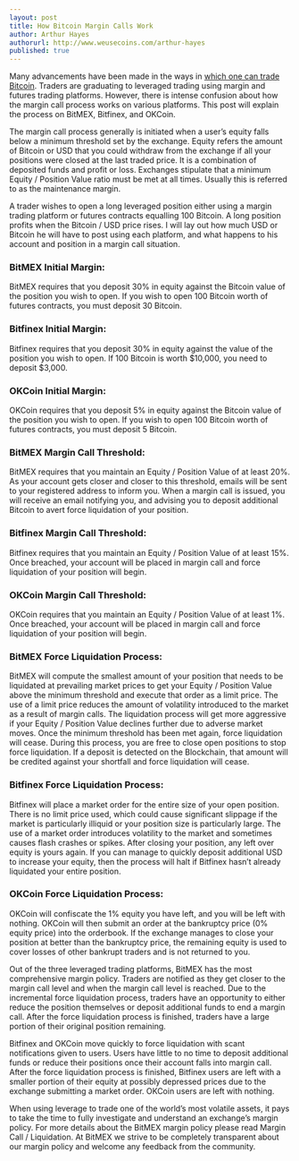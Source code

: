 ```yaml
---
layout: post
title: How Bitcoin Margin Calls Work
author: Arthur Hayes
authorurl: http://www.weusecoins.com/arthur-hayes
published: true
---
```


Many advancements have been made in the ways in [which one can trade Bitcoin](/bitcoin-trading/). Traders are graduating to leveraged trading using margin and futures trading platforms. However, there is intense confusion about how the margin call process works on various platforms. This post will explain the process on BitMEX, Bitfinex, and OKCoin.
 
The margin call process generally is initiated when a user’s equity falls below a minimum threshold set by the exchange. Equity refers the amount of Bitcoin or USD that you could withdraw from the exchange if all your positions were closed at the last traded price. It is a combination of deposited funds and profit or loss. Exchanges stipulate that a minimum Equity / Position Value ratio must be met at all times. Usually this is referred to as the maintenance margin.

A trader wishes to open a long leveraged position either using a margin trading platform or futures contracts equalling 100 Bitcoin. A long position profits when the Bitcoin / USD price rises. I will lay out how much USD or Bitcoin he will have to post using each platform, and what happens to his account and position in a margin call situation.
 
### BitMEX Initial Margin:
 
BitMEX requires that you deposit 30% in equity against the Bitcoin value of the position you wish to open. If you wish to open 100 Bitcoin worth of futures contracts, you must deposit 30 Bitcoin.
 
### Bitfinex Initial Margin:
 
Bitfinex requires that you deposit 30% in equity against the value of the position you wish to open. If 100 Bitcoin is worth $10,000, you need to deposit $3,000.
 
### OKCoin Initial Margin:
 
OKCoin requires that you deposit 5% in equity against the Bitcoin value of the position you wish to open. If you wish to open 100 Bitcoin worth of futures contracts, you must deposit 5 Bitcoin.
 
### BitMEX Margin Call Threshold:
 
BitMEX requires that you maintain an Equity / Position Value of at least 20%. As your account gets closer and closer to this threshold, emails will be sent to your registered address to inform you. When a margin call is issued, you will receive an email notifying you, and advising you to deposit additional Bitcoin to avert force liquidation of your position.
 
### Bitfinex Margin Call Threshold:
 
Bitfinex requires that you maintain an Equity / Position Value of at least 15%. Once breached, your account will be placed in margin call and force liquidation of your position will begin.
 
### OKCoin Margin Call Threshold:
 
OKCoin requires that you maintain an Equity / Position Value of at least 1%. Once breached, your account will be placed in margin call and force liquidation of your position will begin.
 
### BitMEX Force Liquidation Process:
 
BitMEX will compute the smallest amount of your position that needs to be liquidated at prevailing market prices to get your Equity / Position Value above the minimum threshold and execute that order as a limit price. The use of a limit price reduces the amount of volatility introduced to the market as a result of margin calls. The liquidation process will get more aggressive if your Equity / Position Value declines further due to adverse market moves. Once the minimum threshold has been met again, force liquidation will cease. During this process, you are free to close open positions to stop force liquidation. If a deposit is detected on the Blockchain, that amount will be credited against your shortfall and force liquidation will cease.
 
### Bitfinex Force Liquidation Process:
 
Bitfinex will place a market order for the entire size of your open position. There is no limit price used, which could cause significant slippage if the market is particularly illiquid or your position size is particularly large. The use of a market order introduces volatility to the market and sometimes causes flash crashes or spikes. After closing your position, any left over equity is yours again. If you can manage to quickly deposit additional USD to increase your equity, then the process will halt if Bitfinex hasn’t already liquidated your entire position.
 
### OKCoin Force Liquidation Process:
 
OKCoin will confiscate the 1% equity you have left, and you will be left with nothing. OKCoin will then submit an order at the bankruptcy price (0% equity price) into the orderbook. If the exchange manages to close your position at better than the bankruptcy price, the remaining equity is used to cover losses of other bankrupt traders and is not returned to you.
 
Out of the three leveraged trading platforms, BitMEX has the most comprehensive margin policy. Traders are notified as they get closer to the margin call level and when the margin call level is reached. Due to the incremental force liquidation process, traders have an opportunity to either reduce the position themselves or deposit additional funds to end a margin call. After the force liquidation process is finished, traders have a large portion of their original position remaining.
 
Bitfinex and OKCoin move quickly to force liquidation with scant notifications given to users. Users have little to no time to deposit additional funds or reduce their positions once their account falls into margin call. After the force liquidation process is finished, Bitfinex users are left with a smaller portion of their equity at possibly depressed prices due to the exchange submitting a market order. OKCoin users are left with nothing.
 
When using leverage to trade one of the world’s most volatile assets, it pays to take the time to fully investigate and understand an exchange’s margin policy. For more details about the BitMEX margin policy please read Margin Call / Liquidation. At BitMEX we strive to be completely transparent about our margin policy and welcome any feedback from the community.